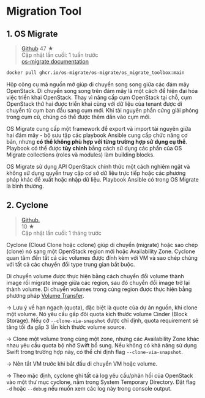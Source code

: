 # Migration Tool 
## 1. OS Migrate

>[Github](https://github.com/os-migrate/os-migrate) 
>47 ★ </br>
>Cập nhật lần cuối: 1 tuần trước </br>
>[os-migrate documentation](https://os-migrate.github.io/os-migrate/index.html)

``` bash
docker pull ghcr.io/os-migrate/os-migrate/os_migrate_toolbox:main
```

Hộp công cụ mã nguồn mở giúp di chuyển song song giữa các đám mây OpenStack. Di chuyển song song trên đám mây là một cách để hiện đại hóa việc triển khai OpenStack. Thay vì nâng cấp cụm OpenStack tại chỗ, cụm OpenStack thứ hai được triển khai cùng với dữ liệu của tenant được di chuyển từ cụm ban đầu sang cụm mới. Khi tài nguyên phần cứng giải phóng trong cụm cũ, chúng có thể được thêm dần vào cụm mới. 

OS Migrate cung cấp một framework để export và import tài nguyên giữa hai đám mây - bộ sưu tập các playbook Ansible cung cấp chức năng cơ bản, nhưng **có thể không phù hợp với từng trường hợp sử dụng cụ thể**. Playbook có thể được **tùy chỉnh** bằng cách sử dụng các phần của OS Migrate collections (roles và modules) làm building blocks. 

OS Migrate sử dụng API OpenStack chính thức một cách nghiêm ngặt và không sử dụng quyền truy cập cơ sở dữ liệu trực tiếp hoặc các phương pháp khác để xuất hoặc nhập dữ liệu. Playbook Ansible có trong OS Migrate là bình thường.

## 2. Cyclone

>[Github.](https://github.com/sapcc/cyclone) </br>
>10 ★ </br>
>Cập nhật lần cuối: 1 tháng trước

Cyclone (Cloud Clone hoặc cclone) giúp di chuyển (migrate) hoặc sao chép (clone) nó sang một OpenStack region mới hoặc Availability Zone. Cyclone quan tâm đến tất cả các volumes được đính kèm với VM và sao chép chúng với tất cả các chuyển đổi type trung gian bắt buộc.

Di chuyển volume được thực hiện bằng cách chuyển đổi volume thành image rồi migrate image giữa các region, sau đó chuyển đổi image trở lại thành volume. Di chuyển volumes trong cùng region được thực hiện bằng phương pháp [Volume Transfer](https://docs.openstack.org/cinder/latest/cli/cli-manage-volumes.html#transfer-a-volume).

→ Lưu ý về hạn ngạch (quota), đặc biệt là quote của dự án nguồn, khi clone một volume. Nó yêu cầu gấp đôi quota kích thước volume Cinder (Block Storage). Nếu cờ `--clone-via-snapshot` được chỉ định, quota requirement sẽ tăng tối đa gấp 3 lần kích thước volume source.

→ Clone một volume trong cùng một zone, nhưng các Availability Zone khác nhau yêu cầu quota bộ nhớ Swift bổ sung. Nếu không có khả năng sử dụng Swift trong trường hợp này, có thể chỉ định flag `--clone-via-snapshot`.

→ Nên tắt VM trước khi bắt đầu di chuyển VM hoặc volume.

→ Theo mặc định, cyclone ghi tất cả log yêu cầu/phản hồi của OpenStack vào một thư mục cyclone, nằm trong System Temporary Directory. Đặt flag `-d` hoặc `--debug` nếu muốn xem các log này trong console output.
